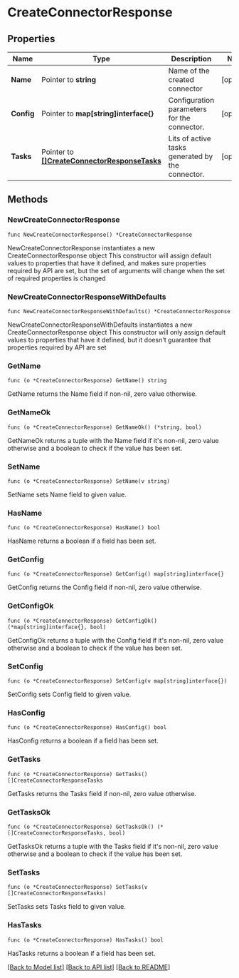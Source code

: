 # CreateConnectorResponse

## Properties

Name | Type | Description | Notes
------------ | ------------- | ------------- | -------------
**Name** | Pointer to **string** | Name of the created connector | [optional] 
**Config** | Pointer to **map[string]interface{}** | Configuration parameters for the connector. | [optional] 
**Tasks** | Pointer to [**[]CreateConnectorResponseTasks**](CreateConnectorResponseTasks.md) | Lits of active tasks generated by the connector. | [optional] 

## Methods

### NewCreateConnectorResponse

`func NewCreateConnectorResponse() *CreateConnectorResponse`

NewCreateConnectorResponse instantiates a new CreateConnectorResponse object
This constructor will assign default values to properties that have it defined,
and makes sure properties required by API are set, but the set of arguments
will change when the set of required properties is changed

### NewCreateConnectorResponseWithDefaults

`func NewCreateConnectorResponseWithDefaults() *CreateConnectorResponse`

NewCreateConnectorResponseWithDefaults instantiates a new CreateConnectorResponse object
This constructor will only assign default values to properties that have it defined,
but it doesn't guarantee that properties required by API are set

### GetName

`func (o *CreateConnectorResponse) GetName() string`

GetName returns the Name field if non-nil, zero value otherwise.

### GetNameOk

`func (o *CreateConnectorResponse) GetNameOk() (*string, bool)`

GetNameOk returns a tuple with the Name field if it's non-nil, zero value otherwise
and a boolean to check if the value has been set.

### SetName

`func (o *CreateConnectorResponse) SetName(v string)`

SetName sets Name field to given value.

### HasName

`func (o *CreateConnectorResponse) HasName() bool`

HasName returns a boolean if a field has been set.

### GetConfig

`func (o *CreateConnectorResponse) GetConfig() map[string]interface{}`

GetConfig returns the Config field if non-nil, zero value otherwise.

### GetConfigOk

`func (o *CreateConnectorResponse) GetConfigOk() (*map[string]interface{}, bool)`

GetConfigOk returns a tuple with the Config field if it's non-nil, zero value otherwise
and a boolean to check if the value has been set.

### SetConfig

`func (o *CreateConnectorResponse) SetConfig(v map[string]interface{})`

SetConfig sets Config field to given value.

### HasConfig

`func (o *CreateConnectorResponse) HasConfig() bool`

HasConfig returns a boolean if a field has been set.

### GetTasks

`func (o *CreateConnectorResponse) GetTasks() []CreateConnectorResponseTasks`

GetTasks returns the Tasks field if non-nil, zero value otherwise.

### GetTasksOk

`func (o *CreateConnectorResponse) GetTasksOk() (*[]CreateConnectorResponseTasks, bool)`

GetTasksOk returns a tuple with the Tasks field if it's non-nil, zero value otherwise
and a boolean to check if the value has been set.

### SetTasks

`func (o *CreateConnectorResponse) SetTasks(v []CreateConnectorResponseTasks)`

SetTasks sets Tasks field to given value.

### HasTasks

`func (o *CreateConnectorResponse) HasTasks() bool`

HasTasks returns a boolean if a field has been set.


[[Back to Model list]](../README.md#documentation-for-models) [[Back to API list]](../README.md#documentation-for-api-endpoints) [[Back to README]](../README.md)



